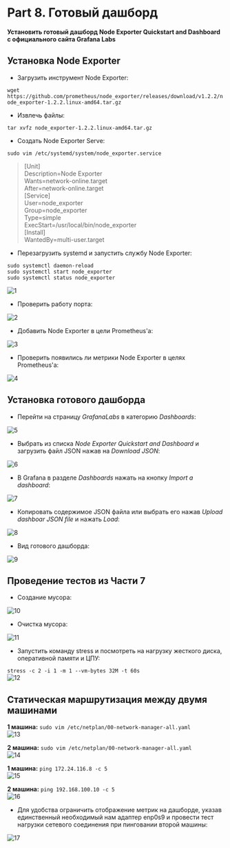 # Part 8. Готовый дашборд

**Установить готовый дашборд Node Exporter Quickstart and Dashboard с официального сайта Grafana Labs**

## Установка Node Exporter

- Загрузить инструмент Node Exporter:

`wget https://github.com/prometheus/node_exporter/releases/download/v1.2.2/node_exporter-1.2.2.linux-amd64.tar.gz` <br>

- Извлечь файлы:

`tar xvfz node_exporter-1.2.2.linux-amd64.tar.gz` <br>

- Создать Node Exporter Serve:

`sudo vim /etc/systemd/system/node_exporter.service` <br>
>[Unit] <br>
Description=Node Exporter <br>
Wants=network-online.target <br>
After=network-online.target <br>
[Service] <br>
User=node_exporter <br>
Group=node_exporter <br>
Type=simple <br>
ExecStart=/usr/local/bin/node_exporter <br>
[Install] <br>
WantedBy=multi-user.target <br>

- Перезагрузить systemd и запустить службу Node Exporter:

`sudo systemctl daemon-reload` <br>
`sudo systemctl start node_exporter` <br>
`sudo systemctl status node_exporter` <br>

<img src="./../../misc/images/part_8/1.jpg" alt="1" />

- Проверить работу порта:

<img src="./../../misc/images/part_8/2.jpg" alt="2" />

- Добавить Node Exporter в цели Prometheus'а:

<img src="./../../misc/images/part_8/3.jpg" alt="3" />

- Проверить появились ли метрики Node Exporter в целях Prometheus'а:

<img src="./../../misc/images/part_8/4.jpg" alt="4" />

## Установка готового дашборда

- Перейти на страницу *GrafanaLabs* в категорию *Dashboards*:

<img src="./../../misc/images/part_8/5.jpg" alt="5" />

- Выбрать из списка *Node Exporter Quickstart and Dashboard* и загрузить файл JSON нажав на *Download JSON*:

<img src="./../../misc/images/part_8/6.jpg" alt="6" />

- В Grafana в разделе *Dashboards* нажать на кнопку *Import a dashboard*:

<img src="./../../misc/images/part_8/7.jpg" alt="7" />

- Копировать содержимое JSON файла или выбрать его нажав *Upload dashboar JSON file* и нажать *Load*:

<img src="./../../misc/images/part_8/8.jpg" alt="8" />

- Вид готового дашборда:

<img src="./../../misc/images/part_8/9.jpg" alt="9" />

## Проведение тестов из Части 7

- Создание мусора:

<img src="./../../misc/images/part_8/10.jpg" alt="10" />

- Очистка мусора:

<img src="./../../misc/images/part_8/11.jpg" alt="11" />

- Запустить команду stress и посмотреть на нагрузку жесткого диска, оперативной памяти и ЦПУ:

`stress -c 2 -i 1 -m 1 --vm-bytes 32M -t 60s` <br>
<img src="./../../misc/images/part_8/12.jpg" alt="12" />

## Статическая маршрутизация между двумя машинами

**1 машина:** `sudo vim /etc/netplan/00-network-manager-all.yaml` <br>
<img src="./../../misc/images/part_8/13.jpg" alt="13" />

**2 машина:** `sudo vim /etc/netplan/00-network-manager-all.yaml` <br>
<img src="./../../misc/images/part_8/14.jpg" alt="14" />

**1 машина:** `ping 172.24.116.8 -c 5` <br>
<img src="./../../misc/images/part_8/15.jpg" alt="15" />

**2 машина:** `ping 192.168.100.10 -c 5` <br>
<img src="./../../misc/images/part_8/16.jpg" alt="16" />

- Для удобства ограничить отображение метрик на дашборде, указав единственный необходимый нам адаптер enp0s9 и провести тест нагрузки сетевого соединения при пинговании второй машины:
<img src="./../../misc/images/part_8/17.jpg" alt="17" />
